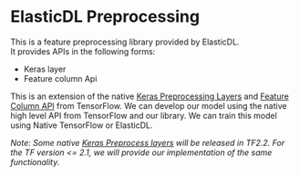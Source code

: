 # ElasticDL Preprocessing

This is a feature preprocessing library provided by ElasticDL.  
It provides APIs in the following forms:

- Keras layer
- Feature column Api

This is an extension of the native [Keras Preprocessing Layers](https://www.tensorflow.org/versions/r2.2/api_docs/python/tf/keras/preprocessing) and [Feature Column API](https://www.tensorflow.org/versions/r2.2/api_docs/python/tf/feature_column) from TensorFlow. We can develop our model using the native high level API from TensorFlow and our library. We can train this model using Native TensorFlow or ElasticDL.  

*Note: Some native [Keras Preprocess layers](https://github.com/tensorflow/community/pull/188) will be released in TF2.2. For the TF version <= 2.1, we will provide our implementation of the same functionality.*
